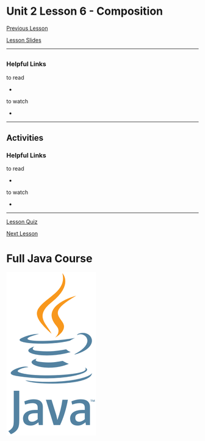 # Unit 2 Lesson 6 - Composition

[Previous Lesson](https://github.com/Kevin-Lago/java-course-guide/tree/master/unit_2_understanding_java/lesson_5_interfaces#unit-2-lesson-5---interfaces)

[Lesson Slides](https://docs.google.com/presentation/d/1syJhr-P8Y7GTFQKdFnJIvoVxlRskQUSZSz3ZRHfRvNM/edit?usp=sharing)

---
##

### Helpful Links

to read

- []()

to watch

- []()

---
## Activities

### Helpful Links

to read

- []()

to watch

- []()

---

[Lesson Quiz]()

[Next Lesson](https://github.com/Kevin-Lago/java-course-guide/tree/master/unit_2_understanding_java/lesson_7_inheritance#unit-2-lesson-7---inheritance)

# Full Java Course

<a href="https://github.com/Kevin-Lago/Java-Course-Guide">
	<img src="../../java_logo.png" />
</a>

